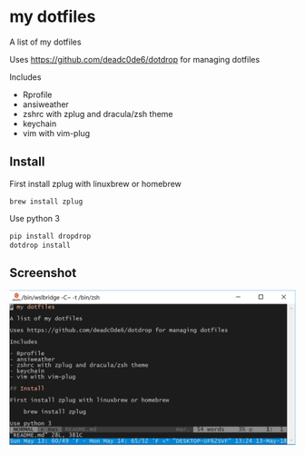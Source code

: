 # my dotfiles

A list of my dotfiles

Uses https://github.com/deadc0de6/dotdrop for managing dotfiles

Includes

- Rprofile
- ansiweather
- zshrc with zplug and dracula/zsh theme
- keychain
- vim with vim-plug

## Install

First install zplug with linuxbrew or homebrew

    brew install zplug

Use python 3

    pip install dropdrop
    dotdrop install

## Screenshot

![](img/1.png)
